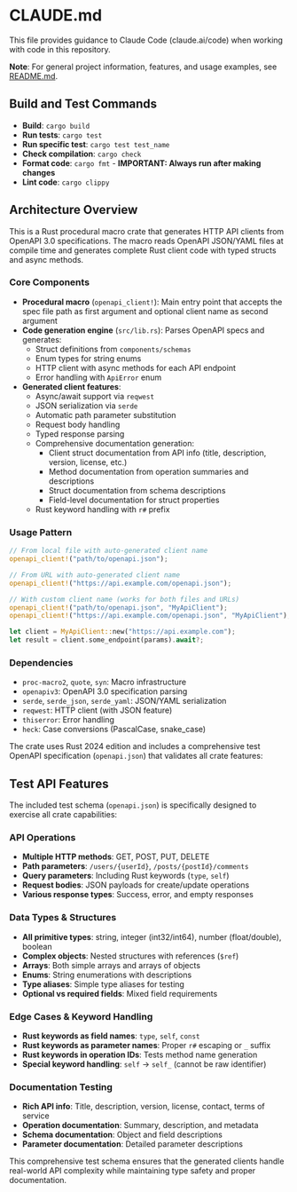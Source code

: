 # CLAUDE.md

This file provides guidance to Claude Code (claude.ai/code) when working with code in this repository.

**Note**: For general project information, features, and usage examples, see [README.md](README.md).

## Build and Test Commands

- **Build**: `cargo build`
- **Run tests**: `cargo test`
- **Run specific test**: `cargo test test_name`
- **Check compilation**: `cargo check`
- **Format code**: `cargo fmt` - **IMPORTANT: Always run after making changes**
- **Lint code**: `cargo clippy`

## Architecture Overview

This is a Rust procedural macro crate that generates HTTP API clients from OpenAPI 3.0 specifications. The macro reads OpenAPI JSON/YAML files at compile time and generates complete Rust client code with typed structs and async methods.

### Core Components

- **Procedural macro** (`openapi_client!`): Main entry point that accepts the spec file path as first argument and optional client name as second argument
- **Code generation engine** (`src/lib.rs`): Parses OpenAPI specs and generates:
  - Struct definitions from `components/schemas`
  - Enum types for string enums  
  - HTTP client with async methods for each API endpoint
  - Error handling with `ApiError` enum
- **Generated client features**:
  - Async/await support via `reqwest`
  - JSON serialization via `serde`
  - Automatic path parameter substitution
  - Request body handling
  - Typed response parsing
  - Comprehensive documentation generation:
    - Client struct documentation from API info (title, description, version, license, etc.)
    - Method documentation from operation summaries and descriptions
    - Struct documentation from schema descriptions
    - Field-level documentation for struct properties
  - Rust keyword handling with `r#` prefix

### Usage Pattern

```rust
// From local file with auto-generated client name
openapi_client!("path/to/openapi.json");

// From URL with auto-generated client name  
openapi_client!("https://api.example.com/openapi.json");

// With custom client name (works for both files and URLs)
openapi_client!("path/to/openapi.json", "MyApiClient");
openapi_client!("https://api.example.com/openapi.json", "MyApiClient");

let client = MyApiClient::new("https://api.example.com");
let result = client.some_endpoint(params).await?;
```

### Dependencies

- `proc-macro2`, `quote`, `syn`: Macro infrastructure
- `openapiv3`: OpenAPI 3.0 specification parsing
- `serde`, `serde_json`, `serde_yaml`: JSON/YAML serialization
- `reqwest`: HTTP client (with JSON feature)
- `thiserror`: Error handling
- `heck`: Case conversions (PascalCase, snake_case)

The crate uses Rust 2024 edition and includes a comprehensive test OpenAPI specification (`openapi.json`) that validates all crate features:

## Test API Features

The included test schema (`openapi.json`) is specifically designed to exercise all crate capabilities:

### API Operations
- **Multiple HTTP methods**: GET, POST, PUT, DELETE
- **Path parameters**: `/users/{userId}`, `/posts/{postId}/comments`
- **Query parameters**: Including Rust keywords (`type`, `self`)
- **Request bodies**: JSON payloads for create/update operations
- **Various response types**: Success, error, and empty responses

### Data Types & Structures
- **All primitive types**: string, integer (int32/int64), number (float/double), boolean
- **Complex objects**: Nested structures with references (`$ref`)
- **Arrays**: Both simple arrays and arrays of objects
- **Enums**: String enumerations with descriptions
- **Type aliases**: Simple type aliases for testing
- **Optional vs required fields**: Mixed field requirements

### Edge Cases & Keyword Handling
- **Rust keywords as field names**: `type`, `self`, `const`
- **Rust keywords as parameter names**: Proper `r#` escaping or `_` suffix
- **Rust keywords in operation IDs**: Tests method name generation
- **Special keyword handling**: `self` → `self_` (cannot be raw identifier)

### Documentation Testing
- **Rich API info**: Title, description, version, license, contact, terms of service
- **Operation documentation**: Summary, description, and metadata
- **Schema documentation**: Object and field descriptions
- **Parameter documentation**: Detailed parameter descriptions

This comprehensive test schema ensures that the generated clients handle real-world API complexity while maintaining type safety and proper documentation.